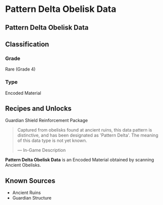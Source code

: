 # Pattern Delta Obelisk Data
##  Pattern Delta Obelisk Data

## Classification

### Grade

Rare (Grade 4)

### Type

Encoded Material

## Recipes and Unlocks

Guardian Shield Reinforcement Package

> 
> 
> Captured from obelisks found at ancient ruins, this data pattern is distinctive, and has been designated as 'Pattern Delta'. The meaning of this data type is not yet known.
> 
> 
> — In-Game Description
> 

**Pattern Delta Obelisk Data** is an Encoded Material obtained by scanning Ancient Obelisks.

## Known Sources

- Ancient Ruins
- Guardian Structure